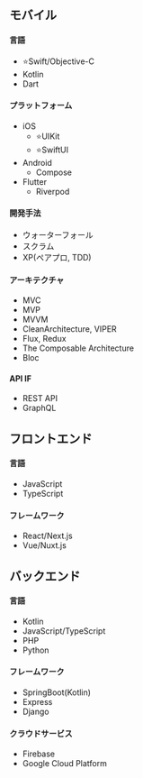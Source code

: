 ## モバイル

#### 言語

- ⭐Swift/Objective-C
- Kotlin
- Dart

#### プラットフォーム

- iOS
  - ⭐UIKit
  - ⭐SwiftUI
- Android
  - Compose
- Flutter
  - Riverpod

#### 開発手法

- ウォーターフォール
- スクラム
- XP(ペアプロ, TDD)

#### アーキテクチャ

- MVC
- MVP
- MVVM
- CleanArchitecture, VIPER
- Flux, Redux
- The Composable Architecture
- Bloc

#### API IF

- REST API
- GraphQL

## フロントエンド

#### 言語

- JavaScript
- TypeScript

#### フレームワーク

- React/Next.js
- Vue/Nuxt.js

## バックエンド

#### 言語
  
- Kotlin
- JavaScript/TypeScript
- PHP
- Python

#### フレームワーク
  
- SpringBoot(Kotlin)
- Express
- Django

#### クラウドサービス

- Firebase
- Google Cloud Platform
